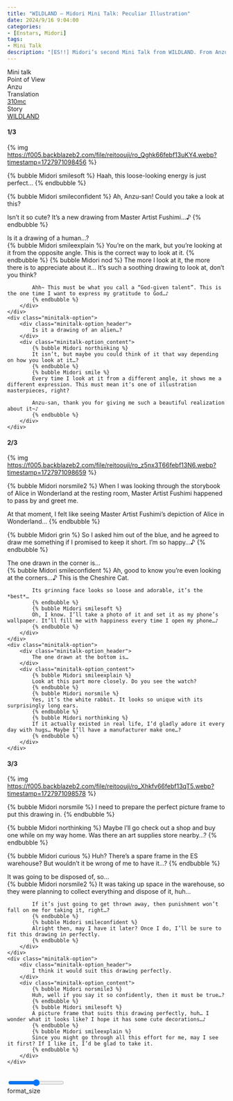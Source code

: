```yaml
---
title: "WILDLAND – Midori Mini Talk: Peculiar Illustration"
date: 2024/9/16 9:04:00
categories:
- [Enstars, Midori]
tags:
- Mini Talk
description: "[ES!!] Midori’s second Mini Talk from WILDLAND. From Anzu’s POV."
---
```

<div class="three-wrapper" style="--storyColor:#5ac189;--storyColor-rgb:90,193,137;--storyColor-h:147.4;--storyColor-s:45.4%;--storyColor-l:55.5%;">
    <div class="info-area">
        <div class="info">
            <div class="info-item characters">
                <div class="label">
                    Mini talk
                </div>
                <div class="value">
					<a href="/categories/Enstars/Midori" character="Midori"></a>
                </div>
            </div>
            <div class="info-item one">
                <div class="label">
                    Point of View
                </div>
                <div class="value">
                    Anzu
                </div>
            </div>
            <div class="info-item two">
                <div class="label">
                    Translation
                </div>
                <div class="value">
                    <a href="/about">310mc</a>
                </div>
            </div>
            <div class="info-item three">
                <div class="label">
                   Story
                </div>
                <div class="value">
                    <a href="/wildland">WILDLAND</a>
                </div>
            </div>
        </div>
    </div>
</div>

<!-- more -->

#### <div mt="rare"></div> 1/3

{% img https://f005.backblazeb2.com/file/reitoouji/ro_Qghk66febf13uKY4.webp?timestamp=1727971098456 %}

{% bubble Midori smilesoft %}
Haah, this loose-looking energy is just perfect…
{% endbubble %}

{% bubble Midori smileconfident %}
Ah, Anzu-san! Could you take a look at this?

Isn’t it so cute? It’s a new drawing from Master Artist Fushimi…♪
{% endbubble %}

<div class="minitalk" character="Anzu">
    <div class="minitalk-option">
        <div class="minitalk-option_header">
            Is it a drawing of a human…?
        </div>
        <div class="minitalk-option_content">
            {% bubble Midori smileexplain %}
            You’re on the mark, but you’re looking at it from the opposite angle. This is the correct way to look at it.
            {% endbubble %}
            {% bubble Midori nod %}
            The more I look at it, the more there is to appreciate about it… It’s such a soothing drawing to look at, don’t you think?

            Ahh~ This must be what you call a “God-given talent”. This is the one time I want to express my gratitude to God…♪
			{% endbubble %}
        </div>
    </div>
    <div class="minitalk-option">
        <div class="minitalk-option_header">
            Is it a drawing of an alien…?
        </div>
        <div class="minitalk-option_content">
            {% bubble Midori northinking %}
            It isn’t, but maybe you could think of it that way depending on how you look at it…?
            {% endbubble %}
            {% bubble Midori smile %}
            Every time I look at it from a different angle, it shows me a different expression. This must mean it’s one of illustration masterpieces, right?

            Anzu-san, thank you for giving me such a beautiful realization about it~♪
			{% endbubble %}
        </div>
    </div>
</div>

#### <div mt="rare"></div> 2/3

{% img https://f005.backblazeb2.com/file/reitoouji/ro_z5nx3T66febf13N6.webp?timestamp=1727971098659 %}

{% bubble Midori norsmile2 %}
When I was looking through the storybook of Alice in Wonderland at the resting room, Master Artist Fushimi happened to pass by and greet me.

At that moment, I felt like seeing Master Artist Fushimi’s depiction of Alice in Wonderland…
{% endbubble %}

{% bubble Midori grin %}
So I asked him out of the blue, and he agreed to draw me something if I promised to keep it short. I’m so happy…♪
{% endbubble %}

<div class="minitalk" character="Anzu">
    <div class="minitalk-option">
        <div class="minitalk-option_header">
            The one drawn in the corner is…
        </div>
        <div class="minitalk-option_content">
            {% bubble Midori smileconfident %}
            Ah, good to know you’re even looking at the corners…♪ This is the Cheshire Cat.

            Its grinning face looks so loose and adorable, it’s the *best*…
            {% endbubble %}
            {% bubble Midori smilesoft %}
            Oh, I know. I’ll take a photo of it and set it as my phone’s wallpaper. It’ll fill me with happiness every time I open my phone…♪
			{% endbubble %}
        </div>
    </div>
    <div class="minitalk-option">
        <div class="minitalk-option_header">
            The one drawn at the bottom is…
        </div>
        <div class="minitalk-option_content">
            {% bubble Midori smileexplain %}
            Look at this part more closely. Do you see the watch?
            {% endbubble %}
            {% bubble Midori norsmile %}
            Yes, it’s the white rabbit. It looks so unique with its surprisingly long ears.
            {% endbubble %}
            {% bubble Midori northinking %}
            If it actually existed in real life, I’d gladly adore it every day with hugs… Maybe I’ll have a manufacturer make one…?
			{% endbubble %}
        </div>
    </div>
</div>

#### <div mt="rare"></div> 3/3

{% img https://f005.backblazeb2.com/file/reitoouji/ro_Xhkfv66febf13qT5.webp?timestamp=1727971098578 %}

{% bubble Midori norsmile %}
I need to prepare the perfect picture frame to put this drawing in.
{% endbubble %}

{% bubble Midori northinking %}
Maybe I’ll go check out a shop and buy one while on my way home. Was there an art supplies store nearby…?
{% endbubble %}

{% bubble Midori curious %}
Huh? There’s a spare frame in the ES warehouse? But wouldn’t it be wrong of me to have it…?
{% endbubble %}

<div class="minitalk" character="Anzu">
    <div class="minitalk-option">
        <div class="minitalk-option_header">
          It was going to be disposed of, so…
        </div>
        <div class="minitalk-option_content">
            {% bubble Midori norsmile2 %}
            It was taking up space in the warehouse, so they were planning to collect everything and dispose of it, huh…

            If it’s just going to get thrown away, then punishment won’t fall on me for taking it, right…?
            {% endbubble %}
            {% bubble Midori smileconfident %}
            Alright then, may I have it later? Once I do, I’ll be sure to fit this drawing in perfectly.
			{% endbubble %}
        </div>
    </div>
    <div class="minitalk-option">
        <div class="minitalk-option_header">
            I think it would suit this drawing perfectly.
        </div>
        <div class="minitalk-option_content">
            {% bubble Midori norsmile3 %}
            Huh, well if you say it so confidently, then it must be true…?
            {% endbubble %}
            {% bubble Midori smilesoft %}
            A picture frame that suits this drawing perfectly, huh… I wonder what it looks like? I hope it has some cute decorations…♪
            {% endbubble %}
            {% bubble Midori smileexplain %}
            Since you might go through all this effort for me, may I see it first? If I like it, I’d be glad to take it.
			{% endbubble %}
        </div>
    </div>
</div>
<br>
<div class="navigation2">
    <div class="toolbar-wrapper">
        <div class="slider-container">
            <input type="range" min="1" max="5" value="3" class="slider">
        </div>
        <div class="toolbar">
            <a target="_blank" href="/translations" class="home-button" title="Translations Masterlist"><i class="fa fa-home"></i></a>
            <a href="/wildland/minitalk/midori_1" title="Midori Mini Talk: Surprising Dropped Item"><i class="fa fa-arrow-left"></i></a>
            <div class="toolbar__section">
                <a id="sliderDrop">
                    <span class="material-icons-round" title="Text Size">format_size</span>
                </a>
            </div>
            <a target="_blank" href="/wildland#Mini-Talks" title="Index"><i class="fa fa-star"></i></a>
            <a href="#top" class="top-arrow" title="Back to Top"><i class="fa fa-arrow-up"></i></a>
        </div>
    </div>
</div>